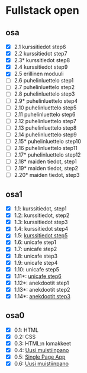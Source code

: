 # Fullstack open

## osa
- [x] 2.1 kurssitiedot step6
- [x] 2.2 kurssitiedot step7 
- [x] 2.3* kurssitiedot step8
- [x] 2.4 kurssitiedot step9
- [x] 2.5 erillinen moduuli 
- [ ] 2.6 puhelinluettelo step1
- [ ] 2.7 puhelinluettelo step2
- [ ] 2.8 puhelinluettelo step3
- [ ] 2.9* puhelinluettelo step4
- [ ] 2.10 puhelinluettelo step5
- [ ] 2.11 puhelinluettelo step6
- [ ] 2.12 puhelinluettelo step7
- [ ] 2.13 puhelinluettelo step8
- [ ] 2.14 puhelinluettelo step9
- [ ] 2.15* puhelinluettelo step10 
- [ ] 2.16 puhelinluettelo step11
- [ ] 2.17* puhelinluettelo step12
- [ ] 2.18* maiden tiedot, step1 
- [ ] 2.19* maiden tiedot, step2
- [ ] 2.20* maiden tiedot, step3

## osa1
- [x] 1.1: kurssitiedot, step1
- [x] 1.2: kurssitiedot, step2 
- [x] 1.3: kurssitiedot step3
- [x] 1.4: kurssitiedot step4
- [x] 1.5: [kurssitiedot step5](https://github.com/stalola/fullstack-open/tree/main/osa1/kurssitiedot) 
- [x] 1.6: unicafe step1
- [x] 1.7: unicafe step2 
- [x] 1.8: unicafe step3
- [x] 1.9: unicafe step4
- [x] 1.10: unicafe step5
- [x] 1.11*: [unicafe step6](https://github.com/stalola/fullstack-open/tree/main/osa1/unicafe)
- [x] 1.12*: anekdootit step1
- [x] 1.13*: anekdootit step2 
- [x] 1.14*: [anekdootit step3](https://github.com/stalola/fullstack-open/tree/main/osa1/anekdootit)

## osa0
- [x] 0.1: HTML
- [x] 0.2: CSS
- [x] 0.3: HTML:n lomakkeet
- [x] 0.4: [Uusi muistiinpano](https://github.com/stalola/fullstack-open/blob/main/osa0/sekvenssi_new_note.md)
- [x] 0.5: [Single Page App](https://github.com/stalola/fullstack-open/blob/main/osa0/sekvenssi_spa.md)
- [x] 0.6: [Uusi muistiinpano](https://github.com/stalola/fullstack-open/blob/main/osa0/sekvenssi_spa_new_note.md)
